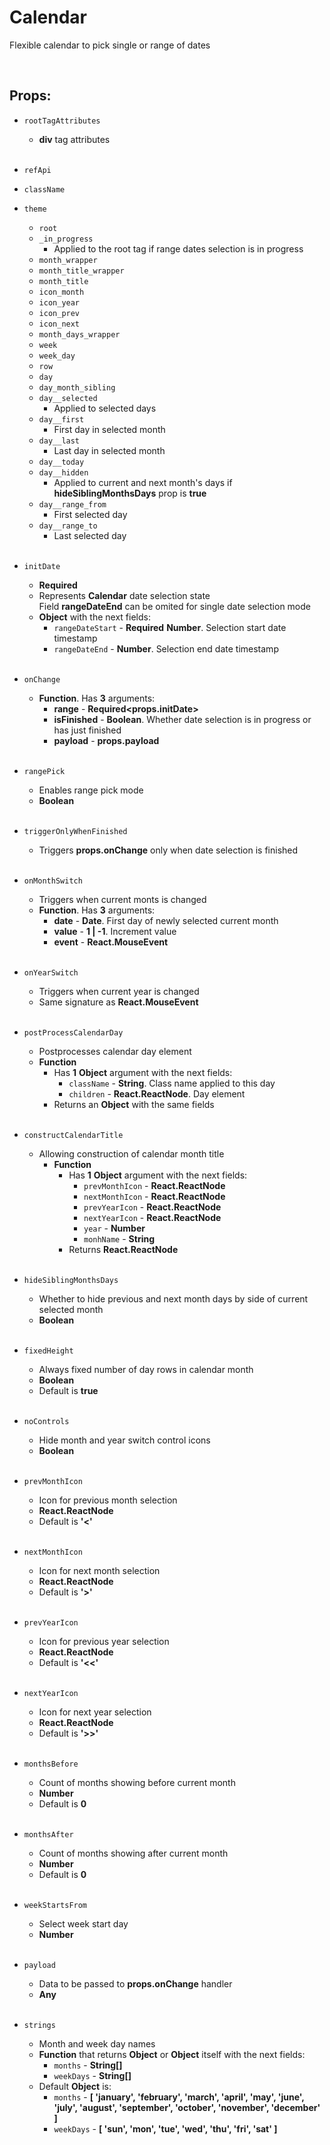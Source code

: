 # Calendar

Flexible calendar to pick single or range of dates<br />

<br />

## Props:

- `rootTagAttributes`
    - **div** tag attributes<br /><br />

- `refApi`

- `className`

- `theme`
    - `root`
    - `_in_progress`
        - Applied to the root tag if range dates selection is in progress
    - `month_wrapper`
    - `month_title_wrapper`
    - `month_title`
    - `icon_month`
    - `icon_year`
    - `icon_prev`
    - `icon_next`
    - `month_days_wrapper`
    - `week`
    - `week_day`
    - `row`
    - `day`
    - `day_month_sibling`
    - `day__selected`
        - Applied to selected days
    - `day__first`
        - First day in selected month
    - `day__last`
        - Last day in selected month
    - `day__today`
    - `day__hidden`
        - Applied to current and next month's days if **hideSiblingMonthsDays** prop is **true**
    - `day__range_from`
        - First selected day
    - `day__range_to`
        - Last selected day<br /><br />

- `initDate`
    - **Required**
    - Represents **Calendar** date selection state<br />
        Field **rangeDateEnd** can be omited for single date selection mode
    - **Object** with the next fields:
        - `rangeDateStart` - **Required** **Number**. Selection start date timestamp
        - `rangeDateEnd` - **Number**. Selection end date timestamp<br /><br />

- `onChange`
    - **Function**. Has **3** arguments:
        - **range** - **Required<props.initDate>**
        - **isFinished** - **Boolean**. Whether date selection is in progress or has just finished
        - **payload** - **props.payload**<br /><br />

- `rangePick`
    - Enables range pick mode
    - **Boolean**<br /><br />

- `triggerOnlyWhenFinished`
    - Triggers **props.onChange** only when date selection is finished<br /><br />

- `onMonthSwitch`
    - Triggers when current monts is changed 
    - **Function**. Has **3** arguments:
        - **date** - **Date**. First day of newly selected current month
        - **value** - **1 | -1**. Increment value
        - **event** - **React.MouseEvent<HTMLDivElement>**<br /><br />

- `onYearSwitch`
    - Triggers when current year is changed
    - Same signature as **React.MouseEvent<HTMLDivElement>**<br /><br />

- `postProcessCalendarDay`
    - Postprocesses calendar day element
    - **Function**
        - Has **1** **Object** argument with the next fields:
            - `className` - **String**. Class name applied to this day
            - `children` - **React.ReactNode**. Day element
        - Returns an **Object** with the same fields<br /><br />

- `constructCalendarTitle`
    - Allowing construction of calendar month title
        - **Function**
            - Has **1** **Object** argument with the next fields:
                - `prevMonthIcon` - **React.ReactNode**
                - `nextMonthIcon` - **React.ReactNode**
                - `prevYearIcon` - **React.ReactNode**
                - `nextYearIcon` - **React.ReactNode**
                - `year` - **Number**
                - `monhName` - **String**
            - Returns **React.ReactNode**<br /><br />

- `hideSiblingMonthsDays`
    - Whether to hide previous and next month days by side of current selected month
    - **Boolean**<br /><br />

- `fixedHeight`
    - Always fixed number of day rows in calendar month
    - **Boolean**
    - Default is **true**<br /><br />

- `noControls`
    - Hide month and year switch control icons
    - **Boolean**<br /><br />

- `prevMonthIcon`
    - Icon for previous month selection
    - **React.ReactNode**
    - Default is **'<'**<br /><br />

- `nextMonthIcon`
    - Icon for next month selection
    - **React.ReactNode**
    - Default is **'>'**<br /><br />

- `prevYearIcon`
    - Icon for previous year selection
    - **React.ReactNode**
    - Default is **'<<'**<br /><br />

- `nextYearIcon`
    - Icon for next year selection
    - **React.ReactNode**
    - Default is **'>>'**<br /><br />

- `monthsBefore`
    - Count of months showing before current month
    - **Number**
    - Default is **0**<br /><br />

- `monthsAfter`
    - Count of months showing after current month
    - **Number**
    - Default is **0**<br /><br />

- `weekStartsFrom`
    - Select week start day
    - **Number**<br /><br />

- `payload`
    - Data to be passed to **props.onChange** handler
    - **Any**<br /><br />

- `strings`
    - Month and week day names
    - **Function** that returns **Object** or **Object** itself with the next fields:
        - `months` - **String[]**
        - `weekDays` - **String[]**
    - Default **Object** is:
        - `months` - **[ 'january', 'february', 'march', 'april', 'may', 'june', 'july', 'august', 'september', 'october', 'november', 'december' ]**
        - `weekDays` - **[ 'sun', 'mon', 'tue', 'wed', 'thu', 'fri', 'sat' ]**